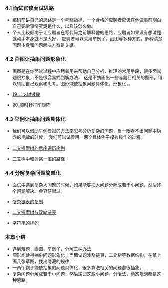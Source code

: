 ### 4.1 面试官谈面试思路* 编码前讲自己的思路是一个考察指标，一个合格的应聘者应该在他做事前明白自己要做事情究竟是什么，以及该怎么做。* 个人比较倾向于让应聘者在写代码之前解释他的思路，应聘者如果没有想清楚就动手本身就不是太好，应聘者可以采用举例子，画图等多种方式，解释清楚问题本身和问题解决方案是关键。### 4.2 画图让抽象问题形象化* 画图是在你面试过程中应聘者用来帮助自己分析、推理的常用手段，很多面试题很抽象，不是很容易找到解办法，这是不妨画出一些与题目相关的图形，借以辅助自己观察和思考。图形能使抽象问题具体化，形象化，。* [19 二叉树镜像](python代码/19_二叉树的镜像.py)* [20_顺时针打印矩阵](python代码/20_顺时针打印矩阵.py)### 4.3 举例让抽象问题具体化* 我们可以借助举例模拟的方法来思考分析复杂的问题，当一眼看不出问题中隐含的规律的时候，我们可以试着用一两个具体例子模拟操作的过程。* [二叉搜索树的后序遍历序列](python代码/二叉搜索树的后序遍历序列.py)* [二叉树中和为某一值的路径](python代码/二叉树中和为某一值的路径.py)### 4.4 分解复杂问题简单化* 面试中遇到复杂大问题的时候，如果能够把大问题分解成若干小问题，然后逐个问题解决。会容易很过。* [复杂链表的复制](python代码/复杂链表的复制.py)* [二叉搜索树与双向链表](python代码/二叉搜索树与双向链表.py)* [字符串的排列](python代码/字符串的排列.py)### 本章小结* 遇到难题，画图，举例子，分解三种办法* 图形能使得抽象问题形象化，当面试题涉及链表，二叉树等数据结构，在纸上画几张草图，找出隐藏的规律* 一两个例子能使抽象的问题具体化，很多算法相关的问题都很抽象，* 复杂问题分解成若干小问题，然后递归这些小问题，分治法，动态规划都是这种思路。